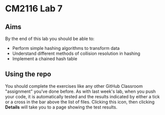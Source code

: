 # CM2116 Lab 7

## Aims

By the end of this lab you should be able to:

* Perform simple hashing algorithms to transform data
* Understand different methods of collision resolution in hashing
* Implement a chained hash table

## Using the repo

You should complete the exercises like any other GitHub Classroom "assignment" you've done before. As with last week's lab, when you push your code, it is automatically tested and the results indicated by either a tick or a cross in the bar above the list of files. Clicking this icon, then clicking **Details** will take you to a page showing the test results.